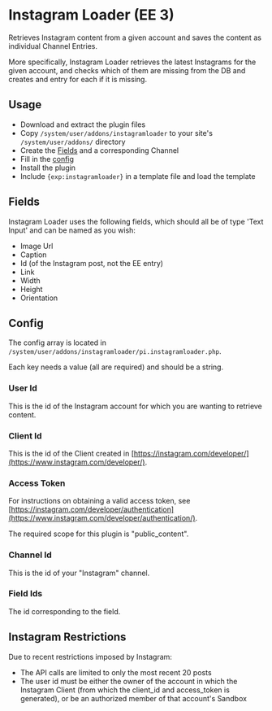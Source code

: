 # Instagram Loader (EE 3)

Retrieves Instagram content from a given account and saves the content as individual Channel Entries.

More specifically, Instagram Loader retrieves the latest Instagrams for the given account, and checks which of them are missing from the DB and creates and entry for each if it is missing.

## Usage

* Download and extract the plugin files
* Copy `/system/user/addons/instagramloader` to your site's `/system/user/addons/` directory
* Create the [Fields](#fields) and a corresponding Channel
* Fill in the [config](#config)
* Install the plugin
* Include `{exp:instagramloader}` in a template file and load the template

## <a name="fields"></a>Fields

Instagram Loader uses the following fields, which should all be of type 'Text Input' and can be named as you wish:

* Image Url
* Caption
* Id (of the Instagram post, not the EE entry)
* Link
* Width
* Height
* Orientation

## <a name="config"></a>Config

The config array is located in `/system/user/addons/instagramloader/pi.instagramloader.php`.

Each key needs a value (all are required) and should be a string.

### User Id

This is the id of the Instagram account for which you are wanting to retrieve content.

### Client Id

This is the id of the Client created in [https://instagram.com/developer/](https://www.instagram.com/developer/).

### Access Token

For instructions on obtaining a valid access token, see [https://instagram.com/developer/authentication](https://www.instagram.com/developer/authentication/).

The required scope for this plugin is "public_content".

### Channel Id

This is the id of your "Instagram" channel.

### Field Ids

The id corresponding to the field.

## Instagram Restrictions

Due to recent restrictions imposed by Instagram:

* The API calls are limited to only the most recent 20 posts
* The user id must be either the owner of the account in which the Instagram Client (from which the client_id and access_token is generated), or be an authorized member of that account's Sandbox